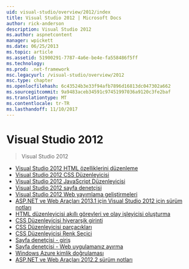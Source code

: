 ```yaml
---
uid: visual-studio/overview/2012/index
title: Visual Studio 2012 | Microsoft Docs
author: rick-anderson
description: Visual Studio 2012
ms.author: aspnetcontent
manager: wpickett
ms.date: 06/25/2013
ms.topic: article
ms.assetid: 51900291-7787-4a6e-be4e-fa558486f5ff
ms.technology: 
ms.prod: .net-framework
msc.legacyurl: /visual-studio/overview/2012
msc.type: chapter
ms.openlocfilehash: 6c43524b3e33f94afb7896d16813dc047302a662
ms.sourcegitcommit: 9a9483aceb34591c97451997036a9120c3fe2baf
ms.translationtype: MT
ms.contentlocale: tr-TR
ms.lasthandoff: 11/10/2017
---
```

<a name="visual-studio-2012"></a>Visual Studio 2012
====================
> Visual Studio 2012


- [Visual Studio 2012 HTML özelliklerini düzenleme](visual-studio-2012-html-editing-features.md)
- [Visual Studio 2012 CSS Düzenleyicisi](visual-studio-2012-css-editor.md)
- [Visual Studio 2012 JavaScript Düzenleyicisi](visual-studio-2012-javascript-editor.md)
- [Visual Studio 2012 sayfa denetçisi](visual-studio-2012-page-inspector.md)
- [Visual Studio 2012 Web yayımlama geliştirmeleri](visual-studio-2012-web-publishing-improvements.md)
- [ASP.NET ve Web Araçları 2013.1 için Visual Studio 2012 için sürüm notları](aspnet-and-web-tools-20131-for-visual-studio-2012.md)
- [HTML düzenleyicisi akıllı görevleri ve olay işleyicisi oluşturma](visual-studio-vnext-videos-html-editor-smart-tasks-and-event-handler-generation.md)
- [CSS Düzenleyicisi hiyerarşik girinti](visual-studio-vnext-videos-css-editor-hierarchical-indentation.md)
- [CSS Düzenleyicisi parçacıkları](visual-studio-vnext-videos-css-editor-snippets.md)
- [CSS Düzenleyicisi Renk Seçici](visual-studio-vnext-videos-css-editor-color-picker.md)
- [Sayfa denetçisi - giriş](visual-studio-vnext-videos-page-inspector-introduction.md)
- [Sayfa denetçisi - Web uygulamanız ayırma](visual-studio-vnext-videos-page-inspector-decomposing-your-web-application.md)
- [Windows Azure kimlik doğrulaması](windows-azure-authentication.md)
- [ASP.NET ve Web Araçları 2012.2 sürüm notları](aspnet-and-web-tools-20122-release-notes-rtw.md)
